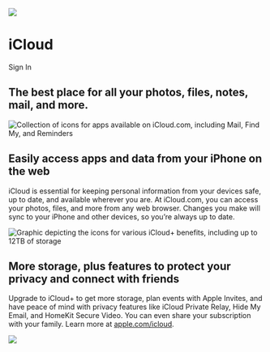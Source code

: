 ![](https://www.icloud.com/1b4e0713f30bf5c7d9067834d145de5e.png)

# iCloud

Sign In

## The best place for all your photos, files, notes, mail, and more.

![Collection of icons for apps available on iCloud.com, including Mail, Find My, and Reminders](https://www.icloud.com/06b68855764eb0e23f269ed4ef7935f0.png)

## Easily access apps and data from your iPhone on the web

iCloud is essential for keeping personal information from your devices safe, up to date, and available wherever you are. At iCloud.com, you can access your photos, files, and more from any web browser. Changes you make will sync to your iPhone and other devices, so you’re always up to date.

![Graphic depicting the icons for various iCloud+ benefits, including up to 12TB of storage](https://www.icloud.com/7cb9ecdad2b384754de394732519f658.png)

## More storage, plus features to protect your privacy and connect with friends

Upgrade to iCloud+ to get more storage, plan events with Apple Invites, and have peace of mind with privacy features like iCloud Private Relay, Hide My Email, and HomeKit Secure Video. You can even share your subscription with your family. Learn more at [apple.com/icloud](https://apple.com/icloud).

![](blob:https://www.icloud.com/8a56228c-92d7-4392-b208-8215ddb8fa87)